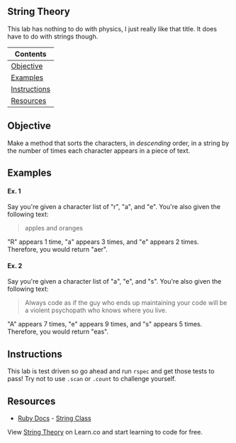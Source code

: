 

## String Theory

This lab has nothing to do with physics, I just really like that title. It does have to do with strings though.

|Contents|
|--------|
|[Objective](#objective)|
|[Examples](#examples)|
|[Instructions](#instructions)|
|[Resources](#resources)|

## Objective

Make a method that sorts the characters, in *descending* order, in a string by the number of times each character appears in a piece of text. 

## Examples

#### Ex. 1

Say you're given a character list of "r", "a", and "e". You're also given the following text:

> apples and oranges

"R" appears 1 time, "a" appears 3 times, and "e" appears 2 times. Therefore, you would return "aer".

#### Ex. 2

Say you're given a character list of "a", "e", and "s". You're also given the following text:

> Always code as if the guy who ends up maintaining your code 
> will be a violent psychopath who knows where you live.

"A" appears 7 times, "e" appears 9 times, and "s" appears 5 times. Therefore, you would return "eas".

## Instructions

This lab is test driven so go ahead and run `rspec` and get those tests to pass! Try not to use `.scan` or `.count` to challenge yourself.

## Resources
* [Ruby Docs](http://www.ruby-doc.org/) - [String Class](http://www.ruby-doc.org/core-2.1.2/String.html)

<p data-visibility='hidden'>View <a href='https://learn.co/lessons/string-theory' title='String Theory'>String Theory</a> on Learn.co and start learning to code for free.</p>
